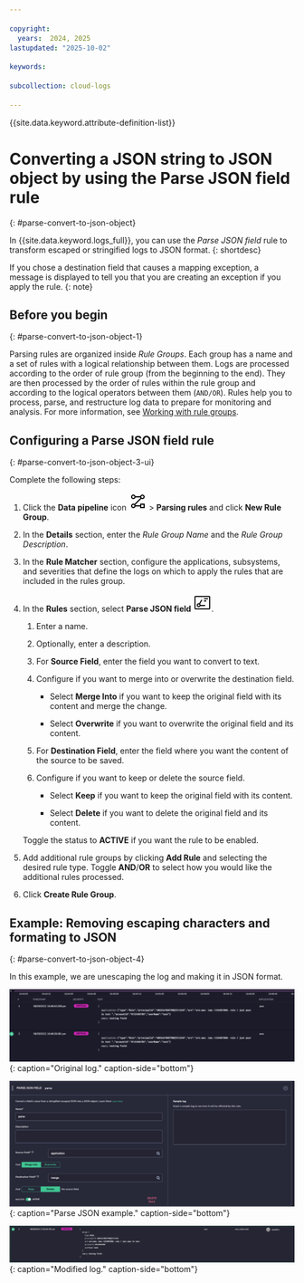 ```yaml
---

copyright:
  years:  2024, 2025
lastupdated: "2025-10-02"

keywords:

subcollection: cloud-logs

---
```


{{site.data.keyword.attribute-definition-list}}


# Converting a JSON string to JSON object by using the Parse JSON field rule
{: #parse-convert-to-json-object}

In {{site.data.keyword.logs_full}}, you can use the *Parse JSON field* rule to transform escaped or stringified logs to JSON format.
{: shortdesc}


If you chose a destination field that causes a mapping exception, a message is displayed to tell you that you are creating an exception if you apply the rule.
{: note}


## Before you begin
{: #parse-convert-to-json-object-1}

Parsing rules are organized inside *Rule Groups*. Each group has a name and a set of rules with a logical relationship between them. Logs are processed according to the order of rule group (from the beginning to the end). They are then processed by the order of rules within the rule group and according to the logical operators between them (`AND/OR`). Rules help you to process, parse, and restructure log data to prepare for monitoring and analysis. For more information, see [Working with rule groups](/docs/cloud-logs?topic=cloud-logs-rules_groups).





## Configuring a Parse JSON field rule
{: #parse-convert-to-json-object-3-ui}

Complete the following steps:

1. Click the **Data pipeline** icon ![Data pipeline icon](/icons/data-pipeline.svg "Data pipeline") > **Parsing rules** and click **New Rule Group**.

2. In the **Details** section, enter the *Rule Group Name* and the *Rule Group Description*.

3. In the **Rule Matcher** section, configure the applications, subsystems, and severities that define the logs on which to apply the rules that are included in the rules group.

4. In the **Rules** section, select **Parse JSON field** ![Parse parsing rule icon](/icons/PARSE.svg "Parse").

   1. Enter a name.

   2. Optionally, enter a description.

   3. For **Source Field**, enter the field you want to convert to text.

   4. Configure if you want to merge into or overwrite the destination field.

      - Select **Merge Into** if you want to keep the original field with its content and merge the change.

      - Select **Overwrite** if you want to overwrite the original field and its content.

   5. For **Destination Field**, enter the field where you want the content of the source to be saved.

   6. Configure if you want to keep or delete the source field.

      - Select **Keep** if you want to keep the original field with its content.

      - Select **Delete** if you want to delete the original field and its content.

    Toggle the status to **ACTIVE** if you want the rule to be enabled.

5. Add additional rule groups by clicking **Add Rule** and selecting the desired rule type. Toggle **AND**/**OR** to select how you would like the additional rules processed.

6. Click **Create Rule Group**.




## Example: Removing escaping characters and formating to JSON
{: #parse-convert-to-json-object-4}

In this example, we are unescaping the log and making it in JSON format.

![Original log.](images/Screen-Shot-2022-06-29-at-4-49-37-PM-1024x260.png "Original log."){: caption="Original log." caption-side="bottom"}

![Parse JSON example.](images/Screen-Shot-2022-06-29-at-5-09-45-PM-1024x451.png "Parse JSON example."){: caption="Parse JSON example." caption-side="bottom"}

![Modified log.](images/Screen-Shot-2022-06-29-at-5-13-30-PM-1024x133.png "Modified log."){: caption="Modified log." caption-side="bottom"}
